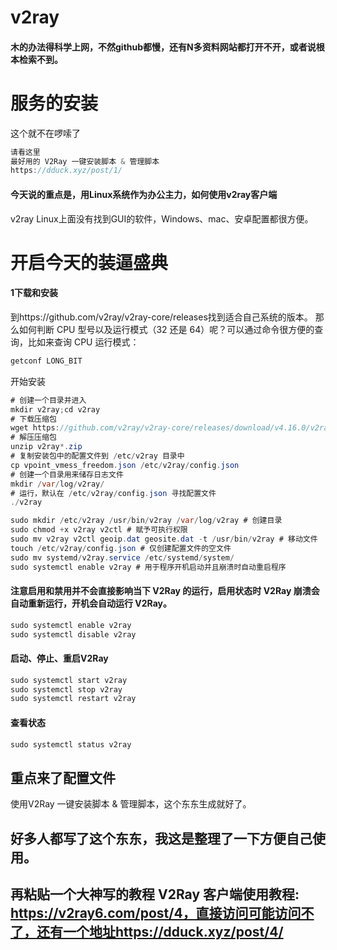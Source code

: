# v2ray
#### 木的办法得科学上网，不然github都慢，还有N多资料网站都打开不开，或者说根本检索不到。

# 服务的安装
这个就不在啰嗦了
```java
请看这里
最好用的 V2Ray 一键安装脚本 & 管理脚本
https://dduck.xyz/post/1/
```
#### 今天说的重点是，用Linux系统作为办公主力，如何使用v2ray客户端
v2ray Linux上面没有找到GUI的软件，Windows、mac、安卓配置都很方便。

# 开启今天的装逼盛典
#### 1下载和安装
到https://github.com/v2ray/v2ray-core/releases找到适合自己系统的版本。
那么如何判断 CPU 型号以及运行模式（32 还是 64）呢？可以通过命令很方便的查询，比如来查询 CPU 运行模式：
```java
getconf LONG_BIT
```
开始安装
```java
# 创建一个目录并进入
mkdir v2ray;cd v2ray
# 下载压缩包
wget https://github.com/v2ray/v2ray-core/releases/download/v4.16.0/v2ray-linux-64.zip
# 解压压缩包
unzip v2ray*.zip
# 复制安装包中的配置文件到 /etc/v2ray 目录中
cp vpoint_vmess_freedom.json /etc/v2ray/config.json
# 创建一个目录用来储存日志文件
mkdir /var/log/v2ray/
# 运行，默认在 /etc/v2ray/config.json 寻找配置文件
./v2ray

sudo mkdir /etc/v2ray /usr/bin/v2ray /var/log/v2ray # 创建目录
sudo chmod +x v2ray v2ctl # 赋予可执行权限
sudo mv v2ray v2ctl geoip.dat geosite.dat -t /usr/bin/v2ray # 移动文件
touch /etc/v2ray/config.json # 仅创建配置文件的空文件
sudo mv systemd/v2ray.service /etc/systemd/system/
sudo systemctl enable v2ray # 用于程序开机启动并且崩溃时自动重启程序
```
#### 注意启用和禁用并不会直接影响当下 V2Ray 的运行，启用状态时 V2Ray 崩溃会自动重新运行，开机会自动运行 V2Ray。
```java
sudo systemctl enable v2ray
sudo systemctl disable v2ray
```
#### 启动、停止、重启V2Ray
```java
sudo systemctl start v2ray
sudo systemctl stop v2ray
sudo systemctl restart v2ray
```
#### 查看状态
```java
sudo systemctl status v2ray
```
## 重点来了配置文件
使用V2Ray 一键安装脚本 & 管理脚本，这个东东生成就好了。
## 好多人都写了这个东东，我这是整理了一下方便自己使用。
## 再粘贴一个大神写的教程 V2Ray 客户端使用教程: https://v2ray6.com/post/4，直接访问可能访问不了，还有一个地址https://dduck.xyz/post/4/

